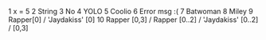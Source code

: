 1 x = 5
2 String
3 No
4 YOLO
5 Coolio
6 Error msg :(
7 Batwoman
8 Miley
9 Rapper[0] / 'Jaydakiss' [0]
10 Rapper [0,3] / Rapper [0..2] / 'Jaydakiss' [0..2] / [0,3]
